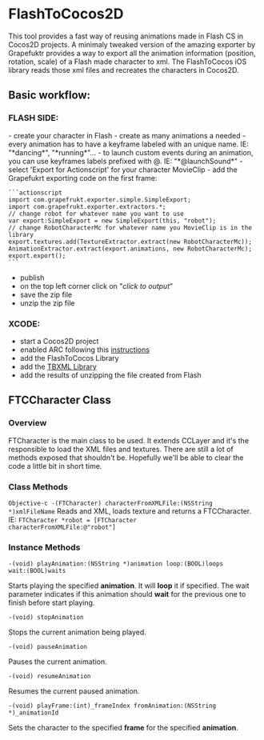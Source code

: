 FlashToCocos2D
===============


This tool provides a fast way of reusing animations made in Flash CS in Cocos2D projects.
A minimaly tweaked version of the amazing exporter by Grapefuktr provides a way to export all the animation information (position, rotation, scale) of a Flash made character to xml.
The FlashToCocos iOS library reads those xml files and recreates the characters in Cocos2D.

<h2>Basic workflow:</h2>

<h3>FLASH SIDE:</h3>
- create your character in Flash 
- create as many animations a needed
- every animation has to have a keyframe labeled with an unique name. IE: "*dancing*", "*running*"...
- to launch custom events during an animation, you can use keyframes labels prefixed with @. IE: "*@launchSound*"
- select 'Export for Actionscript' for your character MovieClip
- add the Grapefukrt exporting code on the first frame:

	```actionscript
	import com.grapefrukt.exporter.simple.SimpleExport;
	import com.grapefrukt.exporter.extractors.*;
	// change robot for whatever name you want to use
	var export:SimpleExport = new SimpleExport(this, "robot"); 
	// change RobotCharacterMc for whatever name you MovieClip is in the library
	export.textures.add(TextureExtractor.extract(new RobotCharacterMc)); 
	AnimationExtractor.extract(export.animations, new RobotCharacterMc);
	export.export();
	```

- publish
- on the top left corner click on "*click to output*"
- save the zip file
- unzip the zip file


<h3>XCODE:</h3>

- start a Cocos2D project
- enabled ARC following this [instructions](http://www.tinytimgames.com/2011/07/22/cocos2d-and-arc/)
- add the FlashToCocos Library
- add the [TBXML Library](http://tbxml.co.uk/)
- add the results of unzipping the file created from Flash


<h2>FTCCharacter Class</h2>
<h3>Overview</h3>
FTCharacter is the main class to be used. It extends CCLayer and it's the responsible to load the XML files and textures.
There are still a lot of methods exposed that shouldn't be. Hopefully we'll be able to clear the code a little bit in short time.
<h3>Class Methods</h3>

```Objective-c -(FTCharacter) characterFromXMLFile:(NSString *)xmlFileName```
Reads and XML, loads texture and returns a FTCCharacter.<br/>
IE: <code>FTCharacter *robot = [FTCharacter characterFromXMLFile:@"robot"]</code>

<h3>Instance Methods</h3>

<code>-(void) playAnimation:(NSString *)animation loop:(BOOL)loops wait:(BOOL)waits</code>

Starts playing the specified **animation**. It will **loop** it if specified.
The wait parameter indicates if this animation should **wait** for the previous one to finish before start playing.

<code>-(void) stopAnimation</code>

Stops the current animation being played.

<code>-(void) pauseAnimation</code>

Pauses the current animation.

<code>-(void) resumeAnimation</code>

Resumes the current paused animation.

<code>-(void) playFrame:(int)_frameIndex fromAnimation:(NSString *)_animationId</code>

Sets the character to the specified **frame** for the specified **animation**.
